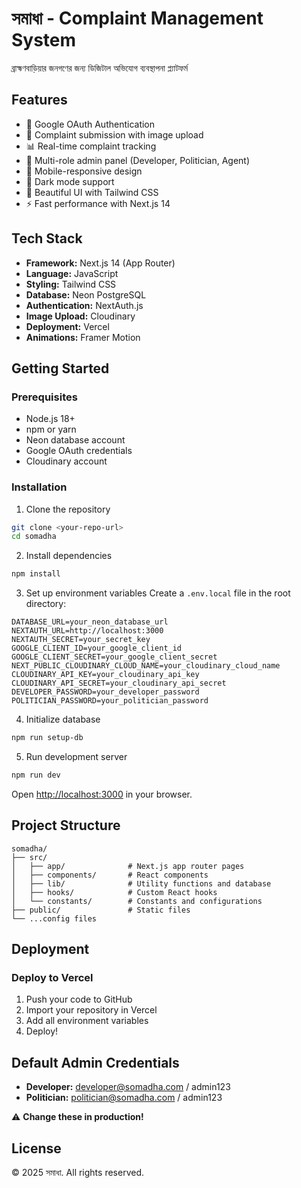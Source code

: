 # সমাধা - Complaint Management System

ব্রাহ্মণবাড়িয়ার জনগণের জন্য ডিজিটাল অভিযোগ ব্যবস্থাপনা প্ল্যাটফর্ম

## Features

- 🔐 Google OAuth Authentication
- 📝 Complaint submission with image upload
- 📊 Real-time complaint tracking
- 👥 Multi-role admin panel (Developer, Politician, Agent)
- 📱 Mobile-responsive design
- 🌙 Dark mode support
- 🎨 Beautiful UI with Tailwind CSS
- ⚡ Fast performance with Next.js 14

## Tech Stack

- **Framework:** Next.js 14 (App Router)
- **Language:** JavaScript
- **Styling:** Tailwind CSS
- **Database:** Neon PostgreSQL
- **Authentication:** NextAuth.js
- **Image Upload:** Cloudinary
- **Deployment:** Vercel
- **Animations:** Framer Motion

## Getting Started

### Prerequisites

- Node.js 18+ 
- npm or yarn
- Neon database account
- Google OAuth credentials
- Cloudinary account

### Installation

1. Clone the repository
```bash
git clone <your-repo-url>
cd somadha
```

2. Install dependencies
```bash
npm install
```

3. Set up environment variables
Create a `.env.local` file in the root directory:
```env
DATABASE_URL=your_neon_database_url
NEXTAUTH_URL=http://localhost:3000
NEXTAUTH_SECRET=your_secret_key
GOOGLE_CLIENT_ID=your_google_client_id
GOOGLE_CLIENT_SECRET=your_google_client_secret
NEXT_PUBLIC_CLOUDINARY_CLOUD_NAME=your_cloudinary_cloud_name
CLOUDINARY_API_KEY=your_cloudinary_api_key
CLOUDINARY_API_SECRET=your_cloudinary_api_secret
DEVELOPER_PASSWORD=your_developer_password
POLITICIAN_PASSWORD=your_politician_password
```

4. Initialize database
```bash
npm run setup-db
```

5. Run development server
```bash
npm run dev
```

Open [http://localhost:3000](http://localhost:3000) in your browser.

## Project Structure
```
somadha/
├── src/
│   ├── app/              # Next.js app router pages
│   ├── components/       # React components
│   ├── lib/              # Utility functions and database
│   ├── hooks/            # Custom React hooks
│   └── constants/        # Constants and configurations
├── public/               # Static files
└── ...config files
```

## Deployment

### Deploy to Vercel

1. Push your code to GitHub
2. Import your repository in Vercel
3. Add all environment variables
4. Deploy!

## Default Admin Credentials

- **Developer:** developer@somadha.com / admin123
- **Politician:** politician@somadha.com / admin123

⚠️ **Change these in production!**

## License

© 2025 সমাধা. All rights reserved.